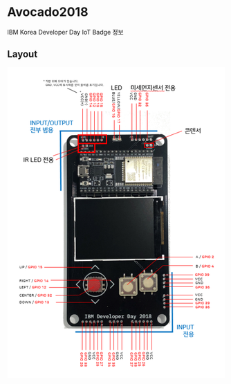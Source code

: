 # Avocado2018

IBM Korea Developer Day IoT Badge 정보

## Layout

![Avocado 2018 Layout Overview](./img/badge2018.png)

